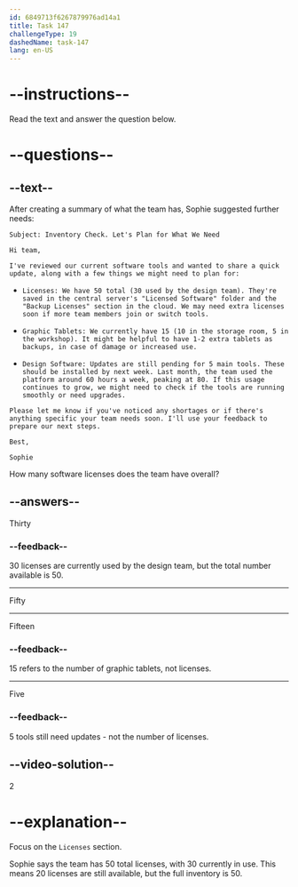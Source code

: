 ```yaml
---
id: 6849713f6267879976ad14a1
title: Task 147
challengeType: 19
dashedName: task-147
lang: en-US
---
```


<!-- READING -->

# --instructions--

Read the text and answer the question below.

# --questions--

## --text--

After creating a summary of what the team has, Sophie suggested further needs:

`Subject: Inventory Check. Let's Plan for What We Need`

`Hi team,`

`I've reviewed our current software tools and wanted to share a quick update, along with a few things we might need to plan for:`

- `Licenses: We have 50 total (30 used by the design team). They're saved in the central server's "Licensed Software" folder and the "Backup Licenses" section in the cloud. We may need extra licenses soon if more team members join or switch tools.`

- `Graphic Tablets: We currently have 15 (10 in the storage room, 5 in the workshop). It might be helpful to have 1-2 extra tablets as backups, in case of damage or increased use.`

- `Design Software: Updates are still pending for 5 main tools. These should be installed by next week. Last month, the team used the platform around 60 hours a week, peaking at 80. If this usage continues to grow, we might need to check if the tools are running smoothly or need upgrades.`

`Please let me know if you've noticed any shortages or if there's anything specific your team needs soon. I'll use your feedback to prepare our next steps.`

`Best,`

`Sophie`

How many software licenses does the team have overall?

## --answers--

Thirty

### --feedback--

30 licenses are currently used by the design team, but the total number available is 50.

---

Fifty

---

Fifteen

### --feedback--

15 refers to the number of graphic tablets, not licenses.

---

Five

### --feedback--

5 tools still need updates - not the number of licenses.

## --video-solution--

2

# --explanation--

Focus on the `Licenses` section.

Sophie says the team has 50 total licenses, with 30 currently in use. This means 20 licenses are still available, but the full inventory is 50.
